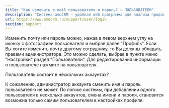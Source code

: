 ```yaml
---
title: "Как изменить e-mail пользователя и пароль? — ПОЛЬЗОВАТЕЛИ"
description: "Система amoCRM – удобная web программа для анализа продаж, доступная в режиме online из любой точки мира! Подробности узнавайте по указанным на сайте телефонам в Москве."
url: https://www.amocrm.ru/support/user/login
section: support
---
```


Изменить почту или пароль можно, нажав в левом верхнем углу на иконку с фотографией пользователя и выбрав далее
"Профиль".
Если Вы хотите изменить почту другому сотруднику, то Вы должны обладать правами администратора.
Это можно сделать, выбрав в пункте меню "Настройки" раздел "Пользователи". Для редактирования информации о
пользователе
нажмите на пользователя.

Пользователь состоит в нескольких аккаунтах?

К сожалению, администратор аккаунта сменить имя и пароль пользователю не может. По логике системы, при добавлении
одного пользователя в несколько аккаунтов, смена имени и пароля, становится
возможна только самим пользователем в настройках профиля.